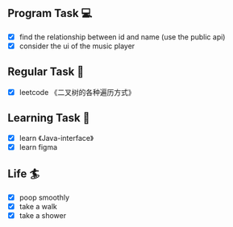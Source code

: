 

## Program Task  💻
- [x] find the relationship between id and name (use the public api)
- [x] consider the ui of the music player

## Regular Task  🤡
- [x] leetcode 《二叉树的各种遍历方式》

## Learning Task 🎯
- [x] learn 《Java-interface》
- [x] learn figma

## Life 🏄
- [x] poop smoothly 
- [x] take a walk
- [x] take a shower